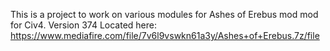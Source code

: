 This is a project to work on various modules for Ashes of Erebus mod mod for Civ4.
Version 374 Located here:
https://www.mediafire.com/file/7v6l9vswkn61a3y/Ashes+of+Erebus.7z/file